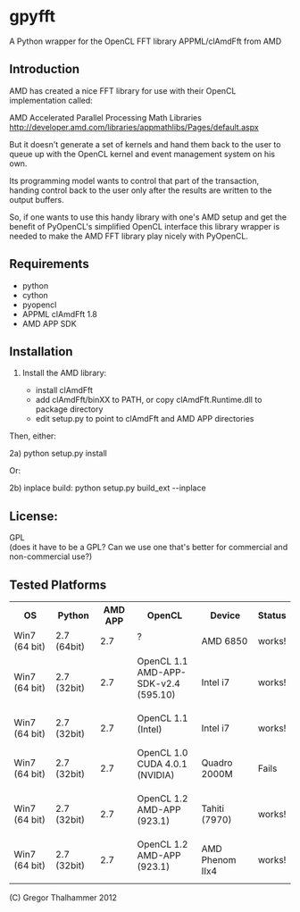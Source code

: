 gpyfft
======
A Python wrapper for the OpenCL FFT library APPML/clAmdFft from AMD

Introduction
------------
AMD has created a nice FFT library for use with their OpenCL implementation
called:

AMD Accelerated Parallel Processing Math Libraries<br/>
http://developer.amd.com/libraries/appmathlibs/Pages/default.aspx

But it doesn't generate a set of kernels and hand them back to the user to queue
up with the OpenCL kernel and event management system on his own.

Its programming model wants to control that part of the transaction, handing 
control back to the user only after the results are written to the output buffers.

So, if one wants to use this handy library with one's AMD setup and get the
benefit of PyOpenCL's simplified OpenCL interface this library wrapper is needed 
to make the AMD FFT library play nicely with PyOpenCL.

Requirements
------------
* python
* cython
* pyopencl
* APPML clAmdFft 1.8
* AMD APP SDK

Installation
------------

1)  Install the AMD library:

    * install clAmdFft
    * add clAmdFft/binXX to PATH, or copy clAmdFft.Runtime.dll to package directory
    * edit setup.py to point to clAmdFft and AMD APP directories

  Then, either:
  
2a) python setup.py install
  <p/>Or:<p/>
2b) inplace build:
  python setup.py build_ext --inplace

License:
--------
 GPL
 <br/>
(does it have to be a GPL?  Can we use one that's better for commercial and non-commercial use?)

Tested Platforms
----------------
<table width="100%">
  <tr>
    <th>OS</th><th>Python</th><th>AMD APP</th><th>OpenCL</th><th>Device</th><th>Status</th>
  </tr>
  <tr>
    <td>Win7 (64 bit)</td>
    <td>2.7 (64bit)</td>
    <td>2.7</td>
    <td>?<p/></td>
    <td>AMD 6850</td>
    <td>works!</td>
  </tr>
  
  <tr>
    <td>Win7 (64 bit)</td>
    <td>2.7 (32bit)</td>
    <td>2.7</td>
    <td>OpenCL 1.1<br/>AMD-APP-SDK-v2.4<br/>(595.10)<p/></td>
    <td>Intel i7</td>
    <td>works!</td>    
  </tr>
  
  <tr>
    <td>Win7 (64 bit)</td>
    <td>2.7 (32bit)</td>
    <td>2.7</td>
    <td>OpenCL 1.1<br/>(Intel)<p/></td>
    <td>Intel i7</td>
    <td>works!</td>    
  </tr>

  <tr>
    <td>Win7 (64 bit)</td>
    <td>2.7 (32bit)</td>
    <td>2.7</td>
    <td>OpenCL 1.0<br/>CUDA 4.0.1<br/>(NVIDIA)<p/></td>
    <td>Quadro 2000M</td>
    <td>Fails</td>    
  </tr>
  
  <tr>
    <td>Win7 (64 bit)</td>
    <td>2.7 (32bit)</td>
    <td>2.7</td>
    <td>OpenCL 1.2<br/>AMD-APP<br/>(923.1)<p/></td>
    <td>Tahiti (7970)</td>
    <td>works!</td>    
  </tr>

  <tr>
    <td>Win7 (64 bit)</td>
    <td>2.7 (32bit)</td>
    <td>2.7</td>
    <td>OpenCL 1.2<br/>AMD-APP<br/>(923.1)<p/></td>
    <td>AMD Phenom IIx4</td>
    <td>works!</td>    
  </tr>
  
</table>

(C) Gregor Thalhammer 2012
